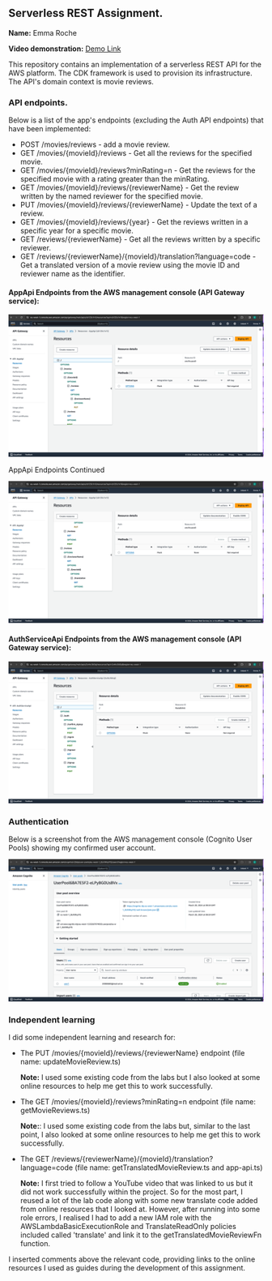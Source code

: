 ## Serverless REST Assignment.

__Name:__ Emma Roche

__Video demonstration:__ [Demo Link](https://youtu.be/H9eK2kiACVw)

This repository contains an implementation of a serverless REST API for the AWS platform. The CDK framework is used to provision its infrastructure. The API's domain context is movie reviews.

### API endpoints.

Below is a list of the app's endpoints (excluding the Auth API endpoints) that have been implemented: 

+ POST /movies/reviews - add a movie review.
+ GET /movies/{movieId}/reviews - Get all the reviews for the specified movie.
+ GET /movies/{movieId}/reviews?minRating=n - Get the reviews for the specified movie with a rating greater than the minRating.
+ GET /movies/{movieId}/reviews/{reviewerName} - Get the review written by the named reviewer for the specified movie.
+ PUT /movies/{movieId}/reviews/{reviewerName} - Update the text of a review.
+ GET /movies/{movieId}/reviews/{year} - Get the reviews written in a specific year for a specific movie.
+ GET /reviews/{reviewerName} - Get all the reviews written by a specific reviewer.
+ GET /reviews/{reviewerName}/{movieId}/translation?language=code - Get a translated version of a movie review using the movie ID and reviewer name as the identifier.


#### AppApi Endpoints from the AWS management console (API Gateway service):

![](./images/AppApi.png)

AppApi Endpoints Continued

![](./images/AppApi2.png)

#### AuthServiceApi Endpoints from the AWS management console (API Gateway service):
![](./images/AuthServiceApi.png)

### Authentication

Below is a screenshot from the AWS management console (Cognito User Pools) showing my confirmed user account.

![](./images/Auth.png)

### Independent learning 

I did some independent learning and research for:

+ The PUT /movies/{movieId}/reviews/{reviewerName} endpoint (file name: updateMovieReview.ts) 

  **Note:** I used some existing code from the labs but I also looked at some online resources to help me get this to work successfully.

+ The GET /movies/{movieId}/reviews?minRating=n endpoint (file name: getMovieReviews.ts)

  **Note:**: I used some existing code from the labs but, similar to the last point, I also looked at some online resources to help me get this to work successfully.

+ The GET /reviews/{reviewerName}/{movieId}/translation?language=code (file name: getTranslatedMovieReview.ts and app-api.ts)

   **Note:** I first tried to follow a YouTube video that was linked to us but it did not work successfully within the project. So for the most part, I reused a lot of the lab code along with some new translate code added from online resources that I looked at. However, after running into some role errors, I realised I had to add a new IAM role with the AWSLambdaBasicExecutionRole and TranslateReadOnly policies included called 'translate' and link it to the getTranslatedMovieReviewFn function.

I inserted comments above the relevant code, providing links to the online resources I used as guides during the development of this assignment.



